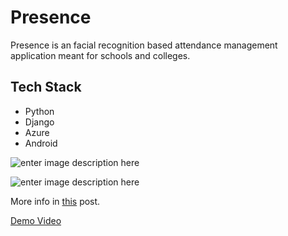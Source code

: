 # Presence
Presence is an facial recognition based attendance management application meant for schools and colleges.

## Tech Stack

 - Python
 - Django
 - Azure
 - Android




![enter image description here](https://media-exp1.licdn.com/dms/image/C5112AQFKZouHIoozGg/article-inline_image-shrink_1500_2232/0?e=1584576000&v=beta&t=metgwpo1NoLIwCG5wyYq0mZjLRs1QAm2W_1Ue5wXSuM)

![enter image description here](https://media-exp1.licdn.com/dms/image/C5112AQFMEWuIpSX59w/article-inline_image-shrink_1500_2232/0?e=1584576000&v=beta&t=QY806nMYTjUxDOJH1s5A6hpUITLCQeJ4-nPsGqMsRBg)

More info in [this](https://www.linkedin.com/pulse/machine-learning-real-world-problems-kartheek-surampudi/) post.

[Demo Video](https://www.youtube.com/watch?v=ArWHtbPsmVs&t=12s)
